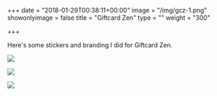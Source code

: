 +++
date = "2018-01-29T00:38:11+00:00"
image = "/img/gcz-1.png"
showonlyimage = false
title = "Giftcard Zen"
type = ""
weight = "300"

+++
<!--more-->

Here's some stickers and branding I did for Giftcard Zen.

![](/img/gcz-1.png)

![](/img/gcz-2.png)

![](/img/gcz-3.png)